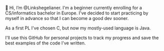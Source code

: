 👋 Hi, I’m @Linkshegelianer. I'm a beginner currently enrolling for a CS/informatics bachelor in Europe. I've decided to start practicing by myself in advance so that I can become a good dev sooner.    

As a first PL I've chosen C, but now my mostly-used language is Java. 

I'll use this GitHub for personal projects to track my progress and save the best examples of the code I've written. 
